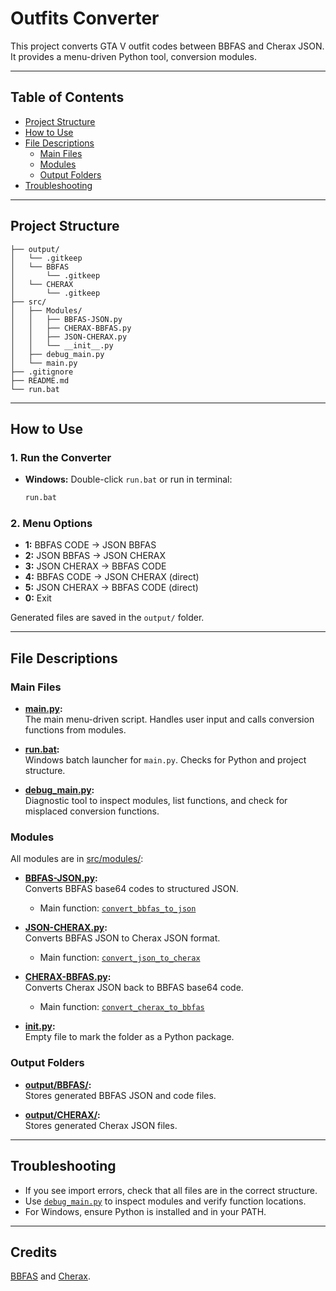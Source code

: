 # Outfits Converter

This project converts GTA V outfit codes between BBFAS and Cherax JSON. It provides a menu-driven Python tool, conversion modules.

---

## Table of Contents

- [Project Structure](#project-structure)
- [How to Use](#how-to-use)
- [File Descriptions](#file-descriptions)
  - [Main Files](#main-files)
  - [Modules](#modules)
  - [Output Folders](#output-folders)
- [Troubleshooting](#troubleshooting)

---

## Project Structure

```
├── output/
│   └── .gitkeep
│   └── BBFAS
│       └── .gitkeep
│   └── CHERAX
│       └── .gitkeep
├── src/
│   ├── Modules/
│   │   ├── BBFAS-JSON.py
│   │   ├── CHERAX-BBFAS.py
│   │   ├── JSON-CHERAX.py
│   │   └── __init__.py
│   ├── debug_main.py
│   └── main.py
├── .gitignore
├── README.md
└── run.bat
```

---

## How to Use

### 1. **Run the Converter**

- **Windows:** Double-click `run.bat` or run in terminal:
  ```sh
  run.bat
  ```

### 2. **Menu Options**

- **1:** BBFAS CODE → JSON BBFAS
- **2:** JSON BBFAS → JSON CHERAX
- **3:** JSON CHERAX → BBFAS CODE
- **4:** BBFAS CODE → JSON CHERAX (direct)
- **5:** JSON CHERAX → BBFAS CODE (direct)
- **0:** Exit

Generated files are saved in the `output/` folder.

---

## File Descriptions

### Main Files

- **[main.py](src/main.py):**  
  The main menu-driven script. Handles user input and calls conversion functions from modules.

- **[run.bat](run.bat):**  
  Windows batch launcher for `main.py`. Checks for Python and project structure.

- **[debug_main.py](src/debug_main.py):**  
  Diagnostic tool to inspect modules, list functions, and check for misplaced conversion functions.

### Modules

All modules are in [src/modules/](src/modules):

- **[BBFAS-JSON.py](src/modules/BBFAS-JSON.py):**  
  Converts BBFAS base64 codes to structured JSON.  
  - Main function: [`convert_bbfas_to_json`](src/modules/BBFAS-JSON.py)

- **[JSON-CHERAX.py](src/Modules/JSON-CHERAX.py):**  
  Converts BBFAS JSON to Cherax JSON format.  
  - Main function: [`convert_json_to_cherax`](Modules/JSON-CHERAX.py)

- **[CHERAX-BBFAS.py](src/Modules/CHERAX-BBFAS.py):**  
  Converts Cherax JSON back to BBFAS base64 code.  
  - Main function: [`convert_cherax_to_bbfas`](Modules/CHERAX-BBFAS.py)

- **[__init__.py](src/Modules/__init__.py):**  
  Empty file to mark the folder as a Python package.
  
### Output Folders

- **[output/BBFAS/](output/BBFAS):**  
  Stores generated BBFAS JSON and code files.

- **[output/CHERAX/](output/CHERAX):**  
  Stores generated Cherax JSON files.

---

## Troubleshooting

- If you see import errors, check that all files are in the correct structure.
- Use [`debug_main.py`](src/debug_main.py) to inspect modules and verify function locations.
- For Windows, ensure Python is installed and in your PATH.

---

## Credits

[BBFAS](https://www.bbfas.com/) and [Cherax](https://cherax.menu/).
